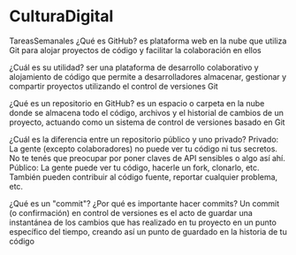 # CulturaDigital
TareasSemanales
¿Qué es GitHub?
es plataforma web en la nube que utiliza Git para alojar proyectos de código y facilitar la colaboración en ellos

¿Cuál es su utilidad?
ser una plataforma de desarrollo colaborativo y alojamiento de código que permite a desarrolladores almacenar, gestionar y compartir proyectos utilizando el control de versiones Git

¿Qué es un repositorio en GitHub? 
es un espacio o carpeta en la nube donde se almacena todo el código, archivos y el historial de cambios de un proyecto, actuando como un sistema de control de versiones basado en Git

¿Cuál es la diferencia entre un repositorio público y uno privado? 
Privado: La gente (excepto colaboradores) no puede ver tu código ni tus secretos. No te tenés que preocupar por poner claves de API sensibles o algo así ahí. 
Público: La gente puede ver tu código, hacerle un fork, clonarlo, etc. También pueden contribuir al código fuente, reportar cualquier problema, etc.

¿Qué es un "commit"? ¿Por qué es importante hacer commits? 
Un commit (o confirmación) en control de versiones es el acto de guardar una instantánea de los cambios que has realizado en tu proyecto en un punto específico del tiempo, creando así un punto de guardado en la historia de tu código
